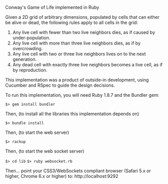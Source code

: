 Conway's Game of Life implemented in Ruby

Given a 2D grid of arbitrary dimensions, populated by cells that can either be alive or dead, the following rules apply to all cells in the grid:

1. Any live cell with fewer than two live neighbors dies, as if caused by under-population.
2. Any live cell with more than three live neighbors dies, as if by overcrowding.
3. Any live cell with two or three live neighbors lives on to the next generation.
4. Any dead cell with exactly three live neighbors becomes a live cell, as if by reproduction.

This implementation was a product of outside-in development, using Cucumber and RSpec to guide the design decisions.

To run this implementation, you will need Ruby 1.8.7 and the Bundler gem:

`$> gem install bundler`

Then, (to install all the libraries this implementation depends on)

`$> bundle install`

Then, (to start the web server)

`$> rackup`

Then, (to start the web socket server)

`$> cd lib`
`$> ruby websocket.rb`

Then... point your CSS3/WebSockets compliant browser (Safari 5.x or higher, Chrome 6.x or higher) to: http://localhost:9292